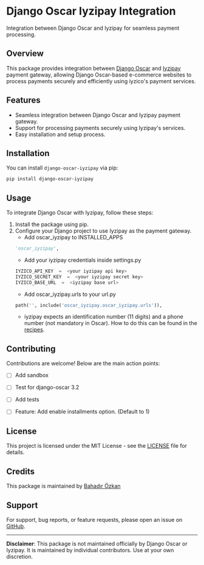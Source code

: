 # Django Oscar Iyzipay Integration

Integration between Django Oscar and Iyzipay for seamless payment processing.

## Overview

This package provides integration between [Django Oscar](https://github.com/django-oscar/django-oscar) and [Iyzipay](https://github.com/iyzico/iyzipay-python) payment gateway, allowing Django Oscar-based e-commerce websites to process payments securely and efficiently using iyzico's payment services.

## Features

- Seamless integration between Django Oscar and Iyzipay payment gateway.
- Support for processing payments securely using Iyzipay's services.
- Easy installation and setup process.

## Installation

You can install `django-oscar-iyzipay` via pip:

```bash
pip install django-oscar-iyzipay
```

## Usage

To integrate Django Oscar with Iyzipay, follow these steps:

1.  Install the package using pip.
2.  Configure your Django project to use Iyzipay as the payment gateway.
	- Add oscar_iyzipay to INSTALLED_APPS
	```python
	'oscar_iyzipay',
	```
	- Add your iyzipay credentials inside settings.py
	```python
	IYZICO_API_KEY  =  <your iyzipay api key>
	IYZICO_SECRET_KEY  =  <your iyzipay secret key>
	IYZICO_BASE_URL  =  <iyzipay base url>
	```
	- Add oscar_iyzipay.urls to your url.py
	```python
	path('', include('oscar_iyzipay.oscar_iyzipay.urls')),
	```
	- iyzipay expects an identification number (11 digits) and a phone number (not mandatory in Oscar). How to do this can be found in the [recipes](https://github.com/bahadirozkan/django-oscar-iyzipay/tree/main/documentation/recipes.py).



## Contributing

Contributions are welcome! Below are the main action points:

- [ ] Add sandbox
- [ ] Test for django-oscar 3.2
- [ ] Add tests
- [ ] Feature: Add enable installments option. (Default to 1)


## License

This project is licensed under the MIT License - see the [LICENSE](https://github.com/bahadirozkan/django-oscar-iyzipay/blob/main/LICENSE) file for details.

## Credits

This package is maintained by [Bahadır Özkan](https://github.com/bahadirozkan)

## Support

For support, bug reports, or feature requests, please open an issue on [GitHub](https://github.com/bahadirozkan/django-oscar-iyzipay/issues).

----------

**Disclaimer**: This package is not maintained officially by Django Oscar or Iyzipay. It is maintained by individual contributors. Use at your own discretion.
